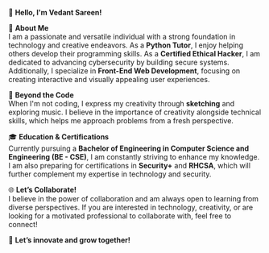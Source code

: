 👋 **Hello, I'm Vedant Sareen!**

🌟 **About Me**  
I am a passionate and versatile individual with a strong foundation in technology and creative endeavors. As a **Python Tutor**, I enjoy helping others develop their programming skills. As a **Certified Ethical Hacker**, I am dedicated to advancing cybersecurity by building secure systems. Additionally, I specialize in **Front-End Web Development**, focusing on creating interactive and visually appealing user experiences.

🎨 **Beyond the Code**  
When I'm not coding, I express my creativity through **sketching** and exploring music. I believe in the importance of creativity alongside technical skills, which helps me approach problems from a fresh perspective.

🎓 **Education & Certifications**  
Currently pursuing a **Bachelor of Engineering in Computer Science and Engineering (BE - CSE)**, I am constantly striving to enhance my knowledge. I am also preparing for certifications in **Security+** and **RHCSA**, which will further complement my expertise in technology and security.

🌐 **Let’s Collaborate!**  
I believe in the power of collaboration and am always open to learning from diverse perspectives. If you are interested in technology, creativity, or are looking for a motivated professional to collaborate with, feel free to connect!

🚀 **Let’s innovate and grow together!**
